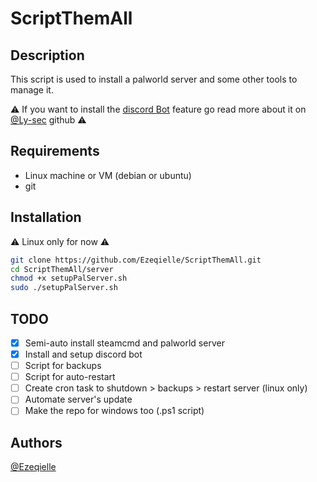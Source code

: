 # ScriptThemAll

## Description

This script is used to install a palworld server and some other tools to manage it.

:warning: If you want to install the [discord Bot](https://github.com/Ly-sec/PalBot/tree/main) feature go read more about it on [@Ly-sec](https://github.com/Ly-sec/PalBot/tree/main) github :warning:

## Requirements

- Linux machine or VM (debian or ubuntu)
- git

## Installation

⚠️ Linux only for now ⚠️
```bash
git clone https://github.com/Ezeqielle/ScriptThemAll.git
cd ScriptThemAll/server
chmod +x setupPalServer.sh
sudo ./setupPalServer.sh
```

## TODO

- [X] Semi-auto install steamcmd and palworld server
- [X] Install and setup discord bot
- [ ] Script for backups
- [ ] Script for auto-restart
- [ ] Create cron task to shutdown > backups > restart server (linux only)
- [ ] Automate server's update
- [ ] Make the repo for windows too (.ps1 script)

## Authors

[@Ezeqielle](https://github.com/Ezeqielle)
